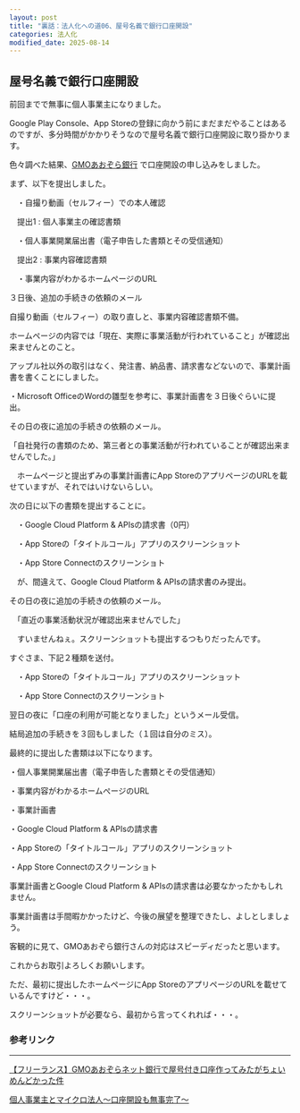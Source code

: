 ```yaml
---
layout: post
title: "裏話：法人化への道06、屋号名義で銀行口座開設"
categories: 法人化
modified_date: 2025-08-14
---
```


[link-3]: https://apple.co/4jAiQKn

## 屋号名義で銀行口座開設

前回までで無事に個人事業主になりました。

Google Play Console、App Storeの登録に向かう前にまだまだやることはあるのですが、多分時間がかかりそうなので屋号名義で銀行口座開設に取り掛かります。

色々調べた結果、[GMOあおぞら銀行](https://gmo-aozora.com/smallbusiness/) で口座開設の申し込みをしました。

まず、以下を提出しました。

　・自撮り動画（セルフィー）での本人確認

　提出1 : 個人事業主の確認書類

　・個人事業開業届出書（電子申告した書類とその受信通知）

　提出2 : 事業内容確認書類

　・事業内容がわかるホームぺージのURL

３日後、追加の手続きの依頼のメール

自撮り動画（セルフィー）の取り直しと、事業内容確認書類不備。

ホームページの内容では「現在、実際に事業活動が行われていること」が確認出来ませんとのこと。

アップル社以外の取引はなく、発注書、納品書、請求書などないので、事業計画書を書くことにしました。

・Microsoft OfficeのWordの雛型を参考に、事業計画書を３日後ぐらいに提出。

その日の夜に追加の手続きの依頼のメール。

「自社発行の書類のため、第三者との事業活動が行われていることが確認出来ませんでした。」

　ホームページと提出ずみの事業計画書にApp StoreのアプリページのURLを載せていますが、それではいけないらしい。

次の日に以下の書類を提出することに。

　・Google Cloud Platform & APIsの請求書（0円）

　・App Storeの「タイトルコール」アプリのスクリーンショット

　・App Store Connectのスクリーンショト

　が、間違えて、Google Cloud Platform & APIsの請求書のみ提出。

その日の夜に追加の手続きの依頼のメール。

　「直近の事業活動状況が確認出来ませんでした」

　すいませんねぇ。スクリーンショットも提出するつもりだったんです。

すぐさま、下記２種類を送付。

　・App Storeの「タイトルコール」アプリのスクリーンショット

　・App Store Connectのスクリーンショト

翌日の夜に「口座の利用が可能となりました」というメール受信。

結局追加の手続きを３回もしました（１回は自分のミス）。

最終的に提出した書類は以下になります。

・個人事業開業届出書（電子申告した書類とその受信通知）

・事業内容がわかるホームぺージのURL

・事業計画書

・Google Cloud Platform & APIsの請求書

・App Storeの「タイトルコール」アプリのスクリーンショット

・App Store Connectのスクリーンショト

事業計画書とGoogle Cloud Platform & APIsの請求書は必要なかったかもしれません。

事業計画書は手間暇かかったけど、今後の展望を整理できたし、よしとしましょう。

客観的に見て、GMOあおぞら銀行さんの対応はスピーディだったと思います。

これからお取引よろしくお願いします。　

ただ、最初に提出したホームページにApp StoreのアプリページのURLを載せているんですけど・・・。

スクリーンショットが必要なら、最初から言ってくれれば・・・。


### 参考リンク

* * *

[【フリーランス】GMOあおぞらネット銀行で屋号付き口座作ってみたがちょいめんどかった件](https://zenn.dev/hidenori3/articles/a0b29488c738e4 "【フリーランス】GMOあおぞらネット銀行で屋号付き口座作ってみたがちょいめんどかった件")


[個人事業主とマイクロ法人～口座開設も無事完了～](https://note.com/norikazu_sato/n/n24cd59be62d9 "個人事業主とマイクロ法人～口座開設も無事完了～")

